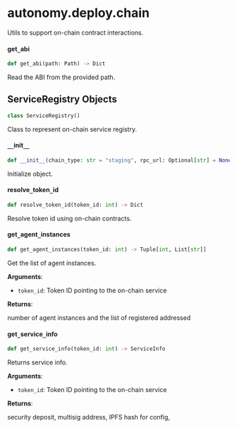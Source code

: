 <a id="autonomy.deploy.chain"></a>

# autonomy.deploy.chain

Utils to support on-chain contract interactions.

<a id="autonomy.deploy.chain.get_abi"></a>

#### get`_`abi

```python
def get_abi(path: Path) -> Dict
```

Read the ABI from the provided path.

<a id="autonomy.deploy.chain.ServiceRegistry"></a>

## ServiceRegistry Objects

```python
class ServiceRegistry()
```

Class to represent on-chain service registry.

<a id="autonomy.deploy.chain.ServiceRegistry.__init__"></a>

#### `__`init`__`

```python
def __init__(chain_type: str = "staging", rpc_url: Optional[str] = None, service_contract_address: Optional[str] = None) -> None
```

Initialize object.

<a id="autonomy.deploy.chain.ServiceRegistry.resolve_token_id"></a>

#### resolve`_`token`_`id

```python
def resolve_token_id(token_id: int) -> Dict
```

Resolve token id using on-chain contracts.

<a id="autonomy.deploy.chain.ServiceRegistry.get_agent_instances"></a>

#### get`_`agent`_`instances

```python
def get_agent_instances(token_id: int) -> Tuple[int, List[str]]
```

Get the list of agent instances.

**Arguments**:

- `token_id`: Token ID pointing to the on-chain service

**Returns**:

number of agent instances and the list of registered addressed

<a id="autonomy.deploy.chain.ServiceRegistry.get_service_info"></a>

#### get`_`service`_`info

```python
def get_service_info(token_id: int) -> ServiceInfo
```

Returns service info.

**Arguments**:

- `token_id`: Token ID pointing to the on-chain service

**Returns**:

security deposit, multisig address, IPFS hash for config,

